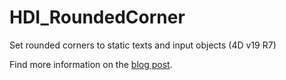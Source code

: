 # HDI_RoundedCorner

Set rounded corners to static texts and input objects (4D v19 R7)

Find more information on the [blog post](https://blog.4d.com/).
